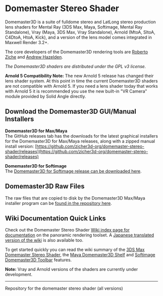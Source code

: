 # Domemaster Stereo Shader #

Domemaster3D is a suite of fulldome stereo and LatLong stereo production lens shaders for Mental Ray (3DS Max, Maya, Softimage, Mental Ray Standalone), Vray (Maya, 3DS Max, Vray Standalone), Arnold (MtoA, SItoA, C4DtoA, HtoA, Kick), and a version of the lens model comes integrated in Maxwell Render 3.2+.

The core developers of the Domemaster3D rendering tools are [Roberto Ziche](http://www.robertoziche.com/) and [Andrew Hazelden](http://www.andrewhazelden.com/).  

*The Domemaster3D shaders are distributed under the GPL v3 license.*

**Arnold 5 Compatibility Note:** The new Arnold 5 release has changed their lens shader system. At this point in time the current Domemaster3D shaders are not compatible with Arnold 5. If you need a lens shader today that works with Arnold 5 it is recommended you use the new built-in "VR Camera" module provided by Solid Angle directly.

## Download the Domemaster3D GUI/Manual Installers ##

**Domemaster3D for Max/Maya**  
The GitHub releases tab has the downloads for the latest graphical installers for the Domemaster3D for Max/Maya releases, along with a zipped manual install version:
[https://github.com/zicher3d-org/domemaster-stereo-shader/releases](https://github.com/zicher3d-org/domemaster-stereo-shader/releases)

**Domemaster3D for Softimage**  
The [Domemaster3D for Softimage release can be downloaded here](https://github.com/zicher3d-org/domemaster-stereo-shader/releases/tag/v1.6SI).

## Domemaster3D Raw Files ##

The raw files that are copied to disk by the Domemaster3D Max/Maya installer program can be [found in the repository here](https://github.com/zicher3d-org/domemaster-stereo-shader/tree/master/Domemaster3D%20Installer/installer%20files/Domemaster3D).

## Wiki Documentation Quick Links ##

Check out the Domemaster Stereo Shader [Wiki index page for documentation](https://github.com/zicher3d-org/domemaster-stereo-shader/wiki) on the panoramic rendering toolset. A [Japanese translated version of the wiki](https://github.com/zicher3d-org/domemaster-stereo-shader/wiki/%E6%97%A5%E6%9C%AC%E8%AA%9E%E7%89%88%EF%BC%9A-Home) is also available too.

To get started quickly you can read the wiki summary of the [3DS Max Domemaster Stereo Shader](https://github.com/zicher3d-org/domemaster-stereo-shader/wiki/3DS-Max-Domemaster3D-Install), the [Maya Domemaster3D Shelf](https://github.com/zicher3d-org/domemaster-stereo-shader/wiki/Maya-Domemaster3D-Shelf)  and [Softimage Domemaster3D Toolbar](https://github.com/zicher3d-org/domemaster-stereo-shader/wiki/Softimage-Domemaster3D-Toolbar) features.

**Note:** Vray and Arnold versions of the shaders are currently under development.

----------

Repository for the domemaster stereo shader (all versions)

